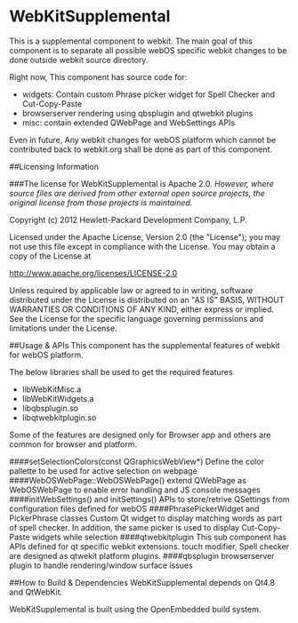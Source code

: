 WebKitSupplemental
==================

This is a supplemental component to webkit. The main goal of this component is to separate all
possible webOS specific webkit changes to be done outside webkit source directory.

Right now, This component has source code for:

* widgets: Contain custom Phrase picker widget for Spell Checker and Cut-Copy-Paste
* browserserver rendering using qbsplugin and qtwebkit plugins
* misc: contain extended QWebPage and WebSettings APIs

Even in future, Any webkit changes for webOS platform which cannot be contributed back to webkit.org
shall be done as part of this component.

##Licensing Information

###The license for WebKitSupplemental is Apache 2.0.
_However, where source files are derived from other external open source projects, the original license from those projects is maintained._

Copyright (c) 2012 Hewlett-Packard Development Company, L.P.

Licensed under the Apache License, Version 2.0 (the "License");
you may not use this file except in compliance with the License.
You may obtain a copy of the License at

http://www.apache.org/licenses/LICENSE-2.0

Unless required by applicable law or agreed to in writing, software
distributed under the License is distributed on an "AS IS" BASIS,
WITHOUT WARRANTIES OR CONDITIONS OF ANY KIND, either express or implied.
See the License for the specific language governing permissions and
limitations under the License.

##Usage & APIs
This component has the supplemental features of webkit for webOS platform.

The below libraries shall be used to get the required features

* libWebKitMisc.a
* libWebKitWidgets.a
* libqbsplugin.so
* libqtwebkitplugin.so

Some of the features are designed only for Browser app and others are common
for browser and platform.

####setSelectionColors(const QGraphicsWebView*)
Define the color pallette to be used for active selection on webpage
####WebOSWebPage::WebOSWebPage()
extend QWebPage as WebOSWebPage to enable error handling and JS console messages
####initWebSettings() and initSettings()
APIs to store/retrive QSettings from configuration files defined for webOS
####PhrasePickerWidget and PickerPhrase classes
Custom Qt widget to display matching words as part of spell checker. In addition,
the same picker is used to display Cut-Copy-Paste widgets while selection
####qtwebkitplugin
This sub component has APIs defined for qt specific webkit extensions. touch modifier,
Spell checker are designed as qtwekit platform plugins.
####qbsplugin
browserserver plugin to handle rendering/window surface issues

##How to Build & Dependencies
WebKitSupplemental depends on Qt4.8 and QtWebKit.

WebKitSupplemental is built using the OpenEmbedded build system.
